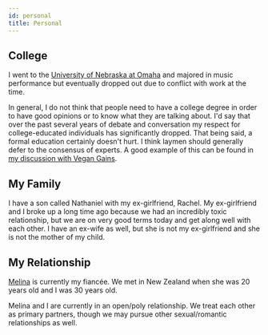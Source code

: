 ```yaml
---
id: personal
title: Personal
---
```


## College

I went to the [University of Nebraska at Omaha](https://www.unomaha.edu/) and majored in music performance but eventually dropped out due to conflict with work at the time.

In general, I do not think that people need to have a college degree in order to have good opinions or to know what they are talking about. I'd say that over the past several years of debate and conversation my respect for college-educated individuals has significantly dropped. That being said, a formal education certainly doesn't hurt. I think laymen should generally defer to the consensus of experts. A good example of this can be found in [my discussion with Vegan Gains](https://www.youtube.com/watch?v=9yK-lO98scI).

## My Family

I have a son called Nathaniel with my ex-girlfriend, Rachel. My ex-girlfriend and I broke up a long time ago because we had an incredibly toxic relationship, but we are on very good terms today and get along well with each other. I have an ex-wife as well, but she is not my ex-girlfriend and she is not the mother of my child.

## My Relationship

[Melina](https://www.twitch.tv/melina) is currently my fiancée. We met in New Zealand when she was 20 years old and I was 30 years old.

Melina and I are currently in an open/poly relationship. We treat each other as primary partners, though we may pursue other sexual/romantic relationships as well.